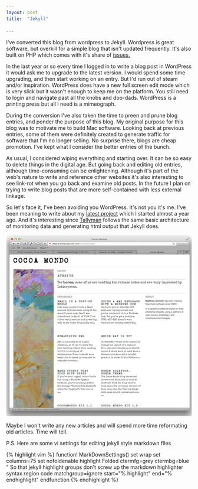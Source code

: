 ```yaml
---
layout: post
title:  "Jekyll"

---
```


I've converted this blog from wordpress to Jekyll. Wordpress is great software, but overkill for a simple blog that isn't updated frequently.  It's also built on PHP which comes with it's share of [issues.][PHPdesign]

In the last year or so every time I logged in to write a blog post in WordPress it would ask me to upgrade to the latest version. I would spend some time upgrading, and then start working on an entry. But I'd run out of steam and/or inspiration. WordPress does have a new full screen edit mode which is very slick but it wasn't enough to keep me on the platform. You still need to login and navigate past all the knobs and doo-dads. WordPress is a printing press but all I need is a mimeograph.

During the conversion I've also taken the time to preen and prune blog entries, and ponder the purpose of this blog. My original purpose for this blog was to motivate me to build Mac software. Looking back at previous entries, some of them were definitely created to generate traffic for software that I'm no longer selling. No surprise there, blogs are cheap promotion. I've kept what I consider the better entries of the bunch. 

As usual, I considered wiping everything and starting over.  It can be so easy to delete things in the digital age. But going back and editing old entries, although time-consuming can be enlightening. Although it's part of the web's nature to write and reference other websites it's also interesting to see link-rot when you go back and examine old posts. In the future I plan on trying to write blog posts that are more self-contained with less external linkage.

So let's face it, I've been avoiding you WordPress.  It's not you it's me.  I've been meaning to write about my [latest project][Tallyman]  which I started almost a year ago. And it's interesting since [Tallyman][Tallyman] follows the same basic architecture of monitoring data and generating html output that Jekyll does. 

<img src="/images/hellyeahdude.jpg" />

Maybe I won't write any new articles and will spend more time reformating old articles. Time will tell.

P.S. Here are some vi settings for editing jekyll style markdown files

{% highlight vim %}
function! MarkDownSettings()
  set wrap
  set columns=75
  set nofoldenable
  highlight Folded ctermfg=grey ctermbg=blue
  " So that jekyll highlight groups don't screw up the markdown highlighter
  syntax region code matchgroup=ignore start="% highlight" end="% endhighlight"
endfunction
{% endhighlight %}

[linkrot]: http://en.wikipedia.org/wiki/Link_rot
[jekyll]: http://jekyllrb.com
[wordpress]: http://wordpress.org
[Tallyman]: https://github.com/mcormier/tallyman
[PHPdesign]: http://me.veekun.com/blog/2012/04/09/php-a-fractal-of-bad-design/
